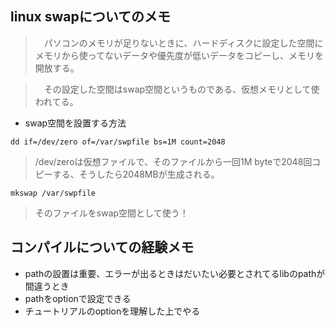 ## linux swapについてのメモ

>　パソコンのメモリが足りないときに、ハードディスクに設定した空間にメモリから使ってないデータや優先度が低いデータをコピーし、メモリを開放する。

>　その設定した空間はswap空間というものである、仮想メモリとして使われてる。
　
* swap空間を設置する方法

```
dd if=/dev/zero of=/var/swpfile bs=1M count=2048
```
> /dev/zeroは仮想ファイルで、そのファイルから一回1M byteで2048回コピーする、そうしたら2048MBが生成される。

```
mkswap /var/swpfile
```

>そのファイルをswap空間として使う！ 
>


## コンパイルについての経験メモ

* pathの設置は重要、エラーが出るときはだいたい必要とされてるlibのpathが間違うとき
* pathをoptionで設定できる
* チュートリアルのoptionを理解した上でやる
